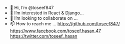 - 👋 Hi, I’m @toseef847
- 👀 I’m interested in React & Django...
- 💞️ I’m looking to collaborate on ...
- 📫 How to reach me ...
https://github.com/toseef847/
https://www.facebook.com/toseef.hasan.47
https://twitter.com/toseef_hasan
